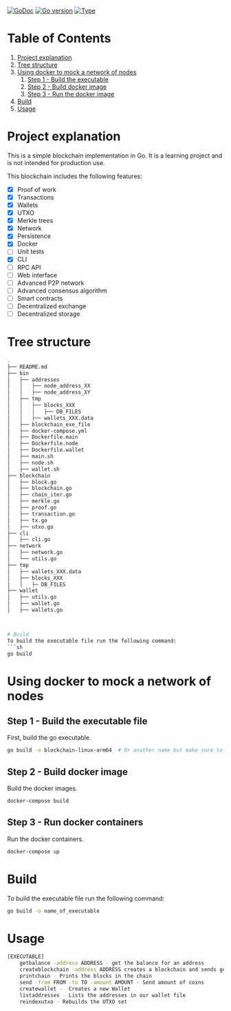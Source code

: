 [![GoDoc](https://godoc.org/github.com/abhishekkr/goshield?status.svg)](https://godoc.org/github.com/abhishekkr/goshield)
[![Go version](https://img.shields.io/badge/Go_version-1.18-blue.svg)]()
[![Type](https://img.shields.io/badge/Topic-Blockchain-blue.svg)]()

# Table of Contents

1.  [Project explanation](#project-explanation)
2. [Tree structure](#tree-structure)
3. [Using docker to mock a network of nodes](#using-docker-to-mock-a-network-of-nodes)
   1. [Step 1 - Build the executable](#using-docker-to-mock-a-network-of-nodes-step1)
   2. [Step 2 - Build docker image](#using-docker-to-mock-a-network-of-nodes-step2)
   3. [Step 3 - Run the docker image](#using-docker-to-mock-a-network-of-nodes-step3)
5. [Build](#build)
5. [Usage](#usage)


# Project explanation <a id="project-explanation"></a>

This is a simple blockchain implementation in Go. It is a learning project and is not intended for production use.

This blockchain includes the following features:
- [X] Proof of work
- [X] Transactions
- [X] Wallets
- [X] UTXO
- [X] Merkle trees
- [X] Network
- [X] Persistence
- [X] Docker
- [ ] Unit tests
- [X] CLI
- [ ] RPC API
- [ ] Web interface
- [ ] Advanced P2P network
- [ ] Advanced consensus algorithm
- [ ] Smart contracts
- [ ] Decentralized exchange
- [ ] Decentralized storage

# Tree structure <a id="tree-structure"></a>

```sh
.
├── README.md
├── bin
│   ├── addresses
│   │   ├── node_address_XX
│   │   ├── node_address_XY
│   ├── tmp
│   │   ├── blocks_XXX
│   │   │   ├── DB_FILES
│   │   ├── wallets_XXX.data
│   ├── blockchain_exe_file
│   ├── docker-compose.yml
│   ├── Dockerfile.main
│   ├── Dockerfile.node
│   ├── Dockerfile.wallet
│   ├── main.sh
│   ├── node.sh
│   ├── wallet.sh
├── blockchain
│   ├── block.go
│   ├── blockchain.go
│   ├── chain_iter.go
│   ├── merkle.go
│   ├── proof.go
│   ├── transaction.go
│   ├── tx.go
│   ├── utxo.go
├── cli
│   ├── cli.go
├── network
│   ├── network.go
│   └── utils.go
├── tmp
│   ├── wallets_XXX.data
│   ├── blocks_XXX
│   │   ├─ DB_FILES
├── wallet
│   ├── utils.go
│   ├── wallet.go
│   ├── wallets.go



# Build
To build the executable file run the following command:
```sh
go build
```

# Using docker to mock a network of nodes <a id="using-docker-to-mock-a-network-of-nodes"></a>
## Step 1 - Build the executable file<a id="using-docker-to-mock-a-network-of-nodes-step1"></a>
First, build the go executable.
```sh
go build -o blockchain-linux-arm64  # Or another name but make sure to change the name in the docker-compose.yml file
```
## Step 2 - Build docker image <a id="using-docker-to-mock-a-network-of-nodes-step2"></a>
Build the docker images.
```sh
docker-compose build
```

## Step 3 - Run docker containers <a id="using-docker-to-mock-a-network-of-nodes-step3"></a>
Run the docker containers.
```sh
docker-compose up
```

# Build <a id="build"></a>

To build the executable file run the following command:
```sh
go build -o name_of_executable
```

# Usage <a id="usage"></a>
```sh
[EXECUTABLE]
    getbalance -address ADDRESS - get the balance for an address
    createblockchain -address ADDRESS creates a blockchain and sends genesis reward to address
    printchain - Prints the blocks in the chain
    send -from FROM -to TO -amount AMOUNT - Send amount of coins
    createwallet -  Creates a new Wallet
    listaddresses - Lists the addresses in our wallet file
    reindexutxo - Rebuilds the UTXO set
```




